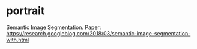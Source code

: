# portrait
Semantic Image Segmentation. Paper: https://research.googleblog.com/2018/03/semantic-image-segmentation-with.html
